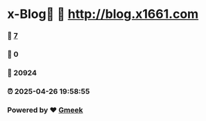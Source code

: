 # x-Blog🍃 :link: http://blog.x1661.com 
### :page_facing_up: [7](http://blog.x1661.com/tag.html) 
### :speech_balloon: 0 
### :hibiscus: 20924 
### :alarm_clock: 2025-04-26 19:58:55 
### Powered by :heart: [Gmeek](https://github.com/Meekdai/Gmeek)
